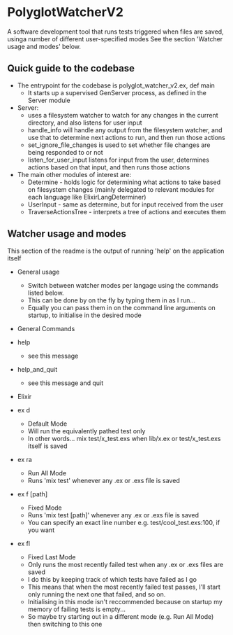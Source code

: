 # PolyglotWatcherV2

A software development tool that runs tests triggered when files are saved, usinga number of different user-specified modes
See the section 'Watcher usage and modes' below.

## Quick guide to the codebase

* The entrypoint for the codebase is polyglot_watcher_v2.ex, def main
  * It starts up a supervised GenServer process, as defined in the Server module
* Server:
  * uses a filesystem watcher to watch for any changes in the current directory, and also listens for
  user input
  * handle_info will handle any output from the filesystem watcher, and use that to determine next actions
  to run, and then run those actions
  * set_ignore_file_changes is used to set whether file changes are being responded to or not
  * listen_for_user_input listens for input from the user, determines actions based on that input, and then
  runs those actions
* The main other modules of interest are:
  * Determine - holds logic for determining what actions to take based on filesystem changes (mainly
  delegated to relevant modules for each language like ElixirLangDeterminer)
  * UserInput - same as determine, but for input received from the user
  * TraverseActionsTree - interprets a tree of actions and executes them

## Watcher usage and modes

This section of the readme is the output of running 'help' on the application itself

 * General usage
   *   Switch between watcher modes per langage using the commands listed below.
   *   This can be done by on the fly by typing them in as I run...
   *   Equally you can pass them in on the command line arguments on startup, to initialise in the desired mode

 * General Commands
 * help
   *   see this message
 * help_and_quit
   *   see this message and quit

 * Elixir
 * ex d
   *   Default Mode
   *   Will run the equivalently pathed test only
   *   In other words... mix test/x_test.exs when lib/x.ex or test/x_test.exs itself is saved
 * ex ra
   *   Run All Mode
   *   Runs 'mix test' whenever any .ex or .exs file is saved
 * ex f [path]
   *   Fixed Mode
   *   Runs 'mix test [path]' whenever any .ex or .exs file is saved
   *   You can specify an exact line number e.g. test/cool_test.exs:100, if you want
 * ex fl
   *   Fixed Last Mode
   *   Only runs the most recently failed test when any .ex or .exs files are saved
   *   I do this by keeping track of which tests have failed as I go
   *   This means that when the most recently failed test passes, I'll start only running the next one that failed, and so on.
   *   Initialising in this mode isn't reccommended because on startup my memory of failing tests is empty...
   *   So maybe try starting out in a different mode (e.g. Run All Mode) then switching to this one
